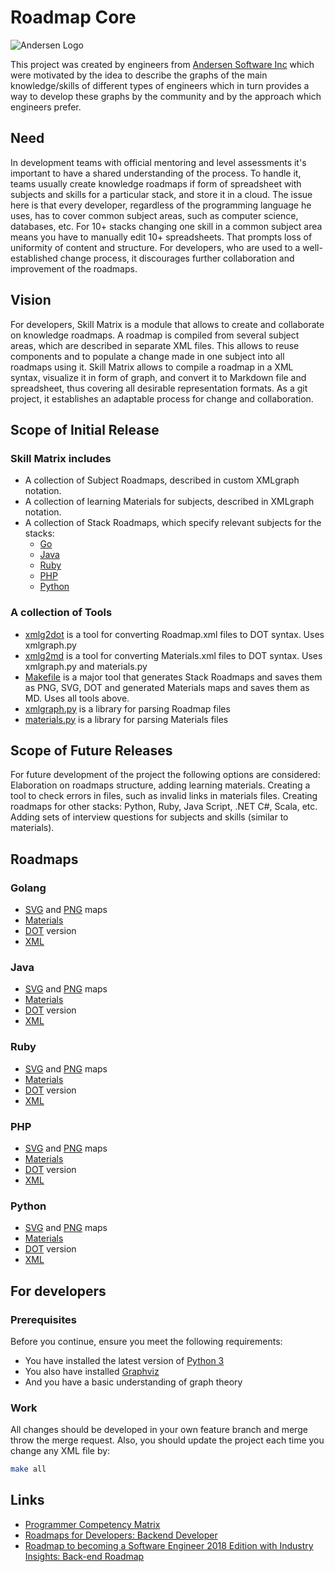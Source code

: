 # Roadmap Core

![Andersen Logo](logo.png)

This project was created by engineers from [Andersen Software Inc](https://andersenlab.com/)
which were motivated by the idea to describe the graphs of the main knowledge/skills
of different types of engineers which in turn provides a way to develop these graphs
by the community and by the approach which engineers prefer.

## Need

In development teams with official mentoring and level assessments it's important to have a shared understanding of the process. To handle it, teams usually create knowledge roadmaps if form of spreadsheet with subjects and skills for a particular stack, and store it in a cloud.
The issue here is that every developer, regardless of the programming language he uses, has to cover common subject areas, such as computer science, databases, etc. For 10+ stacks changing one skill in a common subject area means you have to manually edit 10+ spreadsheets. That prompts loss of uniformity of content and structure. For developers, who are used to a well-established change process, it discourages further collaboration and improvement of the roadmaps.

## Vision

For developers, Skill Matrix is a module that allows to create and collaborate on knowledge roadmaps. A roadmap is compiled from several subject areas, which are described in separate XML files. This allows to reuse components and to populate a change made in one subject into all roadmaps using it.
Skill Matrix allows to compile a roadmap in a XML syntax, visualize it in form of graph, and convert it to Markdown file and spreadsheet, thus covering all desirable representation formats. As a git project, it establishes an adaptable process for change and collaboration.

## Scope of Initial Release

### Skill Matrix includes

- A collection of Subject Roadmaps, described in custom XMLgraph notation.
- A collection of learning Materials for subjects, described in XMLgraph notation.
- A collection of Stack Roadmaps, which specify relevant subjects for the stacks:
  - [Go](#golang)
  - [Java](#java)
  - [Ruby](#ruby)
  - [PHP](#php)
  - [Python](#python)

### A collection of Tools

- [xmlg2dot](tools/xmlg2dot.py) is a tool for converting Roadmap.xml files to DOT syntax. Uses xmlgraph.py
- [xmlg2md](tools/xmlg2md.py) is a tool for converting Materials.xml files to DOT syntax. Uses xmlgraph.py and materials.py
- [Makefile](Makefile) is a major tool that generates Stack Roadmaps and saves them as PNG, SVG, DOT and generated Materials maps and saves them as MD. Uses all tools above.
- [xmlgraph.py](tools/xmlgraph.py) is a library for parsing Roadmap files
- [materials.py](tools/materials.py) is a library for parsing Materials files

## Scope of Future Releases

For future development of the project the following options are considered:
Elaboration on roadmaps structure, adding learning materials.
Creating a tool to check errors in files, such as invalid links in materials files.
Creating roadmaps for other stacks: Python, Ruby, Java Script, .NET C#, Scala, etc.
Adding sets of interview questions for subjects and skills (similar to materials).

## Roadmaps

### Golang

- [SVG](stacks/go/data/roadmap.svg) and [PNG](stacks/go/data/roadmap.png) maps
- [Materials](stacks/go/data/roadmap.md)
- [DOT](stacks/go/data/roadmap.dot) version
- [XML](stacks/go/roadmap.xml)

### Java

- [SVG](stacks/java/data/roadmap.svg) and [PNG](stacks/java/data/roadmap.png) maps
- [Materials](stacks/java/data/roadmap.md)
- [DOT](stacks/java/data/roadmap.dot) version
- [XML](stacks/java/roadmap.xml)

### Ruby

- [SVG](stacks/ruby/data/roadmap.svg) and [PNG](stacks/ruby/data/roadmap.png) maps
- [Materials](stacks/ruby/data/roadmap.md)
- [DOT](stacks/ruby/data/roadmap.dot) version
- [XML](stacks/ruby/roadmap.xml)

### PHP

- [SVG](stacks/php/data/roadmap.svg) and [PNG](stacks/php/data/roadmap.png) maps
- [Materials](stacks/php/data/roadmap.md)
- [DOT](stacks/php/data/roadmap.dot) version
- [XML](stacks/php/roadmap.xml)

### Python

- [SVG](stacks/python/data/roadmap.svg) and [PNG](stacks/python/data/roadmap.png) maps
- [Materials](stacks/python/data/roadmap.md)
- [DOT](stacks/php/python/roadmap.dot) version
- [XML](stacks/python/roadmap.xml)

## For developers

### Prerequisites

Before you continue, ensure you meet the following requirements:

- You have installed the latest version of [Python 3](https://www.python.org/downloads/)
- You also have installed [Graphviz](https://www.graphviz.org/download/)
- And you have a basic understanding of graph theory

### Work

All changes should be developed in your own feature branch and merge throw the merge request.
Also, you should update the project each time you change any XML file by:

```bash
make all
```

## Links

- [Programmer Competency Matrix](http://sijinjoseph.com/programmer-competency-matrix/)
- [Roadmaps for Developers: Backend Developer](https://roadmap.sh/backend)
- [Roadmap to becoming a Software Engineer 2018 Edition with Industry Insights: Back-end Roadmap](https://github.com/fauzanbaig/software-engineer-roadmap#-back-end-roadmap)

